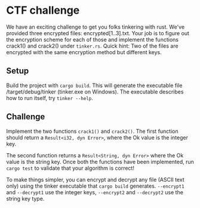 # CTF challenge

We have an exciting challenge to get you folks tinkering
with rust. We've provided three encrypted files: encrypted[1..3].txt. Your job
is to figure out the encryption scheme for each of those and implement the functions
crack1() and crack2() under `tinker.rs`. Quick hint: Two of the files are encrypted
with the same encryption method but different keys.

## Setup
Build the project with `cargo build`. This will generate the executable file
/target/debug/tinker (tinker.exe on Windows). The executable describes how
to run itself, try `tinker --help`.

## Challenge
Implement the two functions `crack1()` and `crack2()`. The first function should return
a `Result<i32, dyn Error>`, where the Ok value is the integer key.

The second function returns a `Result<String, dyn Error>` where the Ok value is the string
key. Once both the functions have been implemented, run `cargo test` to validate that your
algorithm is correct!

To make things simpler, you can encrypt and decrypt any file (ASCII text only) using the tinker
executable that `cargo build` generates. `--encrypt1` and `--decrypt1` use the integer keys,
`--encrypt2` and `--decrypt2` use the string key type.